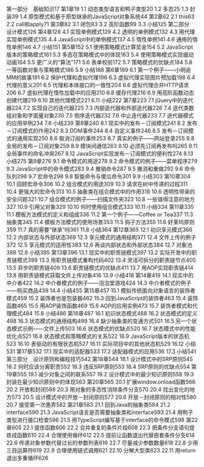 第一部分　基础知识17
第1章19
1.1 动态类型语言和鸭子类型20
1.2 多态25
1.3 封装39
1.4 原型模式和基于原型继承的JavaScript对象系统44
第2章62
2.1 this63
2.2 call和apply71
第3章82
3.1 闭包83
3.2 高阶函数99
3.3 小结125
第二部分　设计模式126
第4章128
4.1 实现单例模式129
4.2 透明的单例模式132
4.3 用代理实现单例模式135
4.4 JavaScript中的单例模式137
4.5 惰性单例141
4.6 通用的惰性单例146
4.7 小结151
第5章152
5.1 使用策略模式计算奖金154
5.2 JavaScript版本的策略模式161
5.3 多态在策略模式中的体现163
5.4 使用策略模式实现缓动动画164
5.5 更广义的“算法”171
5.6 表单校验172
5.7 策略模式的优缺点184
5.8 一等函数对象与策略模式186
5.9 小结188
第6章189
6.1 第一个例子——小明追MM的故事191
6.2 保护代理和虚拟代理196
6.3 虚拟代理实现图片预加载198
6.4 代理的意义201
6.5 代理和本体接口的一致性204
6.6 虚拟代理合并HTTP请求206
6.7 虚拟代理在惰性加载中的应用210
6.8 缓存代理216
6.9 用高阶函数动态创建代理219
6.10 其他代理模式221
6.11 小结222
第7章223
7.1 jQuery中的迭代器224
7.2 实现自己的迭代器225
7.3 内部迭代器和外部迭代器226
7.4 迭代类数组对象和字面量对象230
7.5 倒序迭代器232
7.6 中止迭代器233
7.7 迭代器模式的应用举例234
7.8 小结239
第8章240
8.1 现实中的发布－订阅模式241
8.2 发布－订阅模式的作用242
8.3 DOM事件244
8.4 自定义事件246
8.5 发布－订阅模式的通用实现250
8.6 取消订阅的事件253
8.7 真实的例子——网站登录255
8.8 全局的发布－订阅对象259
8.9 模块间通信263
8.10 必须先订阅再发布吗265
8.11 全局事件的命名冲突267
8.12 JavaScript实现发布－订阅模式的便利性274
8.13 小结275
第9章276
9.1 命令模式的用途278
9.2 命令模式的例子——菜单程序279
9.3 JavaScript中的命令模式283
9.4 撤销命令287
9.5 撤消和重做292
9.6 命令队列296
9.7 宏命令298
9.8 智能命令与傻瓜命令301
9.9 小结303
第10章304
10.1 回顾宏命令306
10.2 组合模式的用途309
10.3 请求在树中传递的过程311
10.4 更强大的宏命令313
10.5 抽象类在组合模式中的作用318
10.6 透明性带来的安全问题321
10.7 组合模式的例子——扫描文件夹323
10.8 一些值得注意的地方327
10.9 引用父对象329
10.10 何时使用组合模式333
10.11 小结334
第11章335
11.1 模板方法模式的定义和组成336
11.2 第一个例子——Coffee or Tea337
11.3 抽象类345
11.4 模板方法模式的使用场景353
11.5 钩子方法355
11.6 好莱坞原则359
11.7 真的需要“继承”吗361
11.8 小结364
第12章365
12.1 初识享元模式366
12.2 内部状态与外部状态369
12.3 享元模式的通用结构371
12.4 文件上传的例子372
12.5 享元模式的适用性383
12.6 再谈内部状态和外部状态384
12.7 对象池388
12.8 小结395
第13章396
13.1 现实中的职责链模式397
13.2 实际开发中的职责链模式399
13.3 用职责链模式重构代码402
13.4 灵活可拆分的职责链节点405
13.5 异步的职责链409
13.6 职责链模式的优缺点411
13.7 用AOP实现职责链414
13.8 用职责链模式获取文件上传对象416
13.9 小结418
第14章419
14.1 现实中的中介者422
14.2 中介者模式的例子——泡泡堂游戏424
14.3 中介者模式的例子——购买商品439
14.4 小结455
第15章457
15.1 模拟传统面向对象语言的装饰者模式459
15.2 装饰者也是包装器462
15.3 回到JavaScript的装饰者463
15.4 装饰函数465
15.5 用AOP装饰函数469
15.6 AOP的应用实例473
15.7 装饰者模式和代理模式484
15.8 小结486
第16章487
16.1 初识状态模式488
16.2 状态模式的定义498
16.3 状态模式的通用结构499
16.4 缺少抽象类的变通方式501
16.5 另一个状态模式示例——文件上传503
16.6 状态模式的优缺点520
16.7 状态模式中的性能优化点521
16.8 状态模式和策略模式的关系522
16.9 JavaScript版本的状态机523
16.10 表驱动的有限状态机527
16.11 实际项目中的其他状态机529
16.12 小结531
第17章532
17.1 现实中的适配器533
17.2 适配器模式的应用536
17.3 小结541
第三部分　设计原则和编程技巧542
第18章544
18.1 设计模式中的SRP原则545
18.2 何时应该分离职责552
18.3 违反SRP原则553
18.4 SRP原则的优缺点554
第19章555
19.1 减少对象之间的联系557
19.2 设计模式中的最少知识原则558
19.3 封装在最少知识原则中的体现563
第20章565
20.1 扩展window.onload函数566
20.2 开放和封闭568
20.3 用对象的多态性消除条件分支570
20.4 找出变化的地方573
20.5 设计模式中的开放－封闭原则577
20.6 开放－封闭原则的相对性580
20.7 接受第一次愚弄582
第21章583
21.1 回到Java的抽象类584
21.2 interface590
21.3 JavaScript语言是否需要抽象类和interface593
21.4 用鸭子类型进行接口检查596
21.5 用TypeScript编写基于interface的命令模式598
第22章605
22.1 提炼函数606
22.2 合并重复的条件片段608
22.3 把条件分支语句提炼成函数610
22.4 合理使用循环612
22.5 提前让函数退出代替嵌套条件分支614
22.6 传递对象参数代替过长的参数列表616
22.7 尽量减少参数数量618
22.8 少用三目运算符619
22.9 合理使用链式调用621
22.10 分解大型类623
22.11 用return退出多重循环626
